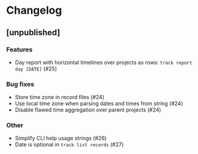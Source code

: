# Changelog

## [unpublished]

### Features

* Day report with horizontal timelines over projects as rows: `track report day [DATE]` (#25)

### Bug fixes

* Store time zone in record files (#24)
* Use local time zone when parsing dates and times from string (#24)
* Disable flawed time aggregation over parent projects (#24)

### Other

* Simplify CLI help usage strings (#26)
* Date is optional in `track list records` (#27)

